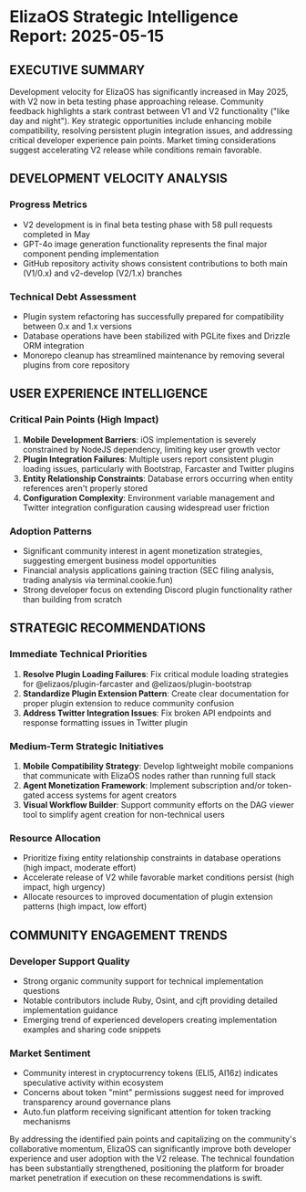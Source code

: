 # ElizaOS Strategic Intelligence Report: 2025-05-15

## EXECUTIVE SUMMARY

Development velocity for ElizaOS has significantly increased in May 2025, with V2 now in beta testing phase approaching release. Community feedback highlights a stark contrast between V1 and V2 functionality ("like day and night"). Key strategic opportunities include enhancing mobile compatibility, resolving persistent plugin integration issues, and addressing critical developer experience pain points. Market timing considerations suggest accelerating V2 release while conditions remain favorable.

## DEVELOPMENT VELOCITY ANALYSIS

### Progress Metrics
- V2 development is in final beta testing phase with 58 pull requests completed in May
- GPT-4o image generation functionality represents the final major component pending implementation
- GitHub repository activity shows consistent contributions to both main (V1/0.x) and v2-develop (V2/1.x) branches

### Technical Debt Assessment
- Plugin system refactoring has successfully prepared for compatibility between 0.x and 1.x versions
- Database operations have been stabilized with PGLite fixes and Drizzle ORM integration
- Monorepo cleanup has streamlined maintenance by removing several plugins from core repository

## USER EXPERIENCE INTELLIGENCE

### Critical Pain Points (High Impact)
1. **Mobile Development Barriers**: iOS implementation is severely constrained by NodeJS dependency, limiting key user growth vector
2. **Plugin Integration Failures**: Multiple users report consistent plugin loading issues, particularly with Bootstrap, Farcaster and Twitter plugins
3. **Entity Relationship Constraints**: Database errors occurring when entity references aren't properly stored
4. **Configuration Complexity**: Environment variable management and Twitter integration configuration causing widespread user friction

### Adoption Patterns
- Significant community interest in agent monetization strategies, suggesting emergent business model opportunities
- Financial analysis applications gaining traction (SEC filing analysis, trading analysis via terminal.cookie.fun)
- Strong developer focus on extending Discord plugin functionality rather than building from scratch

## STRATEGIC RECOMMENDATIONS

### Immediate Technical Priorities
1. **Resolve Plugin Loading Failures**: Fix critical module loading strategies for @elizaos/plugin-farcaster and @elizaos/plugin-bootstrap
2. **Standardize Plugin Extension Pattern**: Create clear documentation for proper plugin extension to reduce community confusion
3. **Address Twitter Integration Issues**: Fix broken API endpoints and response formatting issues in Twitter plugin

### Medium-Term Strategic Initiatives
1. **Mobile Compatibility Strategy**: Develop lightweight mobile companions that communicate with ElizaOS nodes rather than running full stack
2. **Agent Monetization Framework**: Implement subscription and/or token-gated access systems for agent creators
3. **Visual Workflow Builder**: Support community efforts on the DAG viewer tool to simplify agent creation for non-technical users

### Resource Allocation
- Prioritize fixing entity relationship constraints in database operations (high impact, moderate effort)
- Accelerate release of V2 while favorable market conditions persist (high impact, high urgency)
- Allocate resources to improved documentation of plugin extension patterns (high impact, low effort)

## COMMUNITY ENGAGEMENT TRENDS

### Developer Support Quality
- Strong organic community support for technical implementation questions
- Notable contributors include Ruby, Osint, and cjft providing detailed implementation guidance
- Emerging trend of experienced developers creating implementation examples and sharing code snippets

### Market Sentiment
- Community interest in cryptocurrency tokens (ELI5, AI16z) indicates speculative activity within ecosystem
- Concerns about token "mint" permissions suggest need for improved transparency around governance plans
- Auto.fun platform receiving significant attention for token tracking mechanisms

By addressing the identified pain points and capitalizing on the community's collaborative momentum, ElizaOS can significantly improve both developer experience and user adoption with the V2 release. The technical foundation has been substantially strengthened, positioning the platform for broader market penetration if execution on these recommendations is swift.